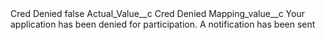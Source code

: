 <?xml version="1.0" encoding="UTF-8"?>
<CustomMetadata xmlns="http://soap.sforce.com/2006/04/metadata" xmlns:xsi="http://www.w3.org/2001/XMLSchema-instance" xmlns:xsd="http://www.w3.org/2001/XMLSchema">
    <label>Cred Denied</label>
    <protected>false</protected>
    <values>
        <field>Actual_Value__c</field>
        <value xsi:type="xsd:string">Cred Denied</value>
    </values>
    <values>
        <field>Mapping_value__c</field>
        <value xsi:type="xsd:string">Your application has been denied for participation.  A notification has been sent</value>
    </values>
</CustomMetadata>
